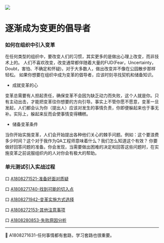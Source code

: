 ![](https://shen89s.github.io/resFiles/r3/变更.png)

# 逐渐成为变更的倡导者

### 如何在组织中引入变革

在任何类型的组织中，要改变人们的习惯，其实更多的是做出心理上改变，而非技术上的。
人们不喜欢改变，改变通常都伴随着大量的FUD(Fear，Uncertainty，Doubt，害怕、不确定和怀疑)，对于大多数人，做出改变并不像在公园散步那样轻松。
如果你想要在组织中成为变革的倡导者，应该时刻寻找契机和储备知识。

- 成就变革的心

变革总需要有人担起责任，确保变革不会因为缺乏动力而失败，这个人就是你。只有主动出击，才能把变革往你想要的方向引导。事实上不管你愿不愿意，变革一旦发起，人们都会认为你（提出人）应该对发生的事情负责，你即便躲起来也于事无补。实际上，躲起来反而会使事情变得糟糕。

- 储备变革条件

当你开始实施变革，人们会开始提出各种他们关心的棘手问题。例如：这个要浪费多少时间？这个对于我作为QA工程师意味着什么？我们怎么知道这个有效？
你要做好回答问题的准备。你会发现，当需要做出困难的决定和回答这些问题时，在实施变革之前说服组织内的人对你会有极大的帮助。


### 单元测试引入实战过程

口  [A1808271521-准备好面对质疑](books/逐渐成为变革的倡导者-准备好面对质疑.md)   

口  [A1808271740-找到可能的切入点](books/逐渐成为变革的倡导者-找到可能的切入点.md)   

口  [A1808271942-变革实施方式选择](books/逐渐成为变革的倡导者-变革实施方式选择.md)   

口  [A1808272153-其他注意事项](books/逐渐成为变革的倡导者-其他注意事项.md)   

口  [A1808280853-失败原因分析](books/逐渐成为变革的倡导者-失败原因分析.md)   

* * *
:bell: A1808271631-任何事情都有套路，学习套路也很重要。

